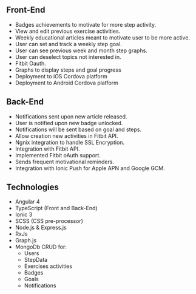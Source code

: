 ## Front-End
- Badges achievements to motivate for more step activity. 
- View and edit previous exercise activities. 
- Weekly educational articles meant to motivate user to be more active. 
- User can set and track a weekly step goal. 
- User can see previous week and month step graphs.
- User can deselect topics not interested in. 
- Fitbit Oauth.
- Graphs to display steps and goal progress
- Deployment to iOS Cordova platform
- Deployment to Android Cordova platform

## Back-End
- Notifications sent upon new article released. 
- User is notified upon new badge unlocked.
- Notifications will be sent based on goal and steps.  
- Allow creation new activities in Fitbit API.
- Ngnix integration to handle SSL Encryption.
- Integration with Fitbit API.
- Implemented Fitbit oAuth support.
- Sends frequent motivational reminders.
- Integration with Ionic Push for Apple APN and Google GCM. 

## Technologies 
* Angular 4
* TypeScript (Front and Back-End)
* Ionic 3
* SCSS (CSS pre-processor)
* Node.js & Express.js
* RxJs
* Graph.js
* MongoDb CRUD for: 
  * Users
  * StepData
  * Exercises activities
  * Badges
  * Goals
  * Notifications